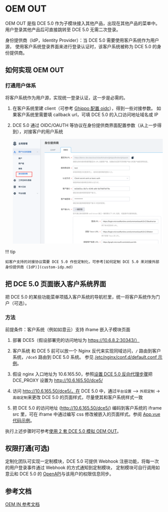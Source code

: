 # OEM OUT

OEM OUT 是指 DCE 5.0 作为子模块接入其他产品，出现在其他产品的菜单中。
用户登录其他产品后可直接跳转至 DCE 5.0 无需二次登录。

身份提供商（IdP，Identity Provider）：当 DCE 5.0 需要使用客户系统作为用户源，
使用客户系统登录界面来进行登录认证时，该客户系统被称为 DCE 5.0 的身份提供商。

## 如何实现 OEM OUT

### 打通用户体系

将客户系统作为用户源，实现统一登录认证，这一步是必需的。

1. 在客户系统里建 client（可参考 [Ghippo 配置 oidc](../user-guide/access-control/oidc.md)），得到一些对接参数。
   如果客户系统里需要填 callback url，可填 DCE 5.0 的入口访问地址域名或 IP

1. DCE 5.0 通过 OIDC/OAUTH 等协议在身份提供商界面配置参数（从上一步得到），对接客户的用户系统

   ![oidc](./images/oem-out01.png)

!!! tip

    如客户支持的对接协议需要 DCE 5.0 作些定制化，可参考[如何定制 DCE 5.0 来对接外部身份提供商 (IdP)](custom-idp.md)

## 把 DCE 5.0 页面嵌入客户系统界面

把 DCE 5.0 的某些功能菜单项插入客户系统的导航栏里，统一将客户系统作为门户（可选）。

### 方法

前提条件：客户系统（例如如意云）支持 iframe 嵌入子模块页面

1. 部署 DCE5（假设部署完的访问地址为 https://10.6.8.2:30343/）

1. 客户系统 和 DCE 5 前可以放一个 Nginx 反代来实现同域访问，`/` 路由到客户系统，`/dce5` 路由到 DCE 5.0 系统。
   参见 [/etc/nginx/conf.d/default.conf 示例](./examples/default2.conf)。

1. 假设 nginx 入口地址为 10.6.165.50，参照[设置 DCE 5.0 反向代理步骤](../install/reverse-proxy.md)把
   DCE_PROXY 设置为 http://10.6.165.50/dce5/

1. 访问 http://10.6.165.50/dce5/。在 DCE 5.0 中，通过`平台设置` –> `外观定制` -> `高级定制`来更改 DCE 5.0
   的页面样式，尽量使其和客户系统样式一致

1. 把 DCE 5.0 的访问地址 (http://10.6.165.50/dce5/) 编码到客户系统的 iframe src 里，可在 iframe 中通过编写
   css 修改被嵌入的页面样式。参阅 [App.vue 代码示例](./examples/App.vue)。

执行上述步骤时可参考[使用 2 套 DCE 5.0 模拟 OEM OUT](./dce5-dce5.md)。

## 权限打通(可选)

定制化团队可实现一定制模块，DCE 5.0 可提供 Webhook 注册功能，将每一次的用户登录事件通过 Webhook 的方式通知到定制模块，
定制模块可自行调用如意云和 DCE 5.0 的 [OpenAPI](https://docs.daocloud.io/openapi/)与该用户的权限信息同步。

## 参考文档

[OEM IN 参考文档](oem-in.md)
